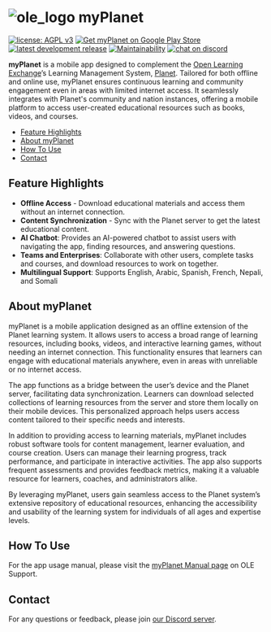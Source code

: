 # ![ole_logo](https://github.com/user-attachments/assets/088e6283-42bb-4e6c-b6ed-67f32f341c44) myPlanet

[![license: AGPL v3](https://img.shields.io/badge/License-AGPL%20v3-blue.svg)](https://www.gnu.org/licenses/agpl-3.0)
[![Get myPlanet on Google Play Store](https://img.shields.io/endpoint?url=https%3A%2F%2Fplay.cuzi.workers.dev%2Fplay%3Fi%3Dorg.ole.planet.myplanet%26gl%3DUS%26hl%3Den%26l%3Drelease%26m%3D%24version&logo=google-play&logoColor=green&color=green)](https://play.google.com/store/apps/details?id=org.ole.planet.myplanet)
[![latest development release](https://img.shields.io/github/v/release/open-learning-exchange/myplanet)](https://github.com/open-learning-exchange/myplanet/releases/latest)
[![Maintainability](https://qlty.sh/badges/d936229a-e812-4e3a-806e-4f5d7cd4ace5/maintainability.svg)](https://qlty.sh/gh/open-learning-exchange/projects/myplanet)
[![chat on discord](https://img.shields.io/discord/1079980988421132369?logo=discord&color=%237785cc)](https://discord.gg/BVrFEeNtQZ)

**myPlanet** is a mobile app designed to complement the [Open Learning Exchange](https://ole.org)’s Learning Management System, [Planet](https://github.com/open-learning-exchange/planet). Tailored for both offline and online use, myPlanet ensures continuous learning and community engagement even in areas with limited internet access. It seamlessly integrates with Planet's community and nation instances, offering a mobile platform to access user-created educational resources such as books, videos, and courses.

- [Feature Highlights](#feature-highlights)
- [About myPlanet](#about-myplanet)
- [How To Use](#how-to-use)
- [Contact](#contact)

## Feature Highlights

- **Offline Access** - Download educational materials and access them without an internet connection.
- **Content Synchronization** - Sync with the Planet server to get the latest educational content.
- **AI Chatbot**: Provides an AI-powered chatbot to assist users with navigating the app, finding resources, and answering questions.
- **Teams and Enterprises**: Collaborate with other users, complete tasks and courses, and download resources to work on together.
- **Multilingual Support**: Supports English, Arabic, Spanish, French, Nepali, and Somali

## About myPlanet

myPlanet is a mobile application designed as an offline extension of the Planet learning system. It allows users to access a broad range of learning resources, including books, videos, and interactive learning games, without needing an internet connection. This functionality ensures that learners can engage with educational materials anywhere, even in areas with unreliable or no internet access.

The app functions as a bridge between the user’s device and the Planet server, facilitating data synchronization. Learners can download selected collections of learning resources from the server and store them locally on their mobile devices. This personalized approach helps users access content tailored to their specific needs and interests.

In addition to providing access to learning materials, myPlanet includes robust software tools for content management, learner evaluation, and course creation. Users can manage their learning progress, track performance, and participate in interactive activities. The app also supports frequent assessments and provides feedback metrics, making it a valuable resource for learners, coaches, and administrators alike.

By leveraging myPlanet, users gain seamless access to the Planet system’s extensive repository of educational resources, enhancing the accessibility and usability of the learning system for individuals of all ages and expertise levels.

## How To Use

For the app usage manual, please visit the [myPlanet Manual page](https://open-learning-exchange.github.io/#!pages/manual/myplanet/overview.md) on OLE Support.

## Contact

For any questions or feedback, please join [our Discord server](https://discord.gg/BVrFEeNtQZ).
